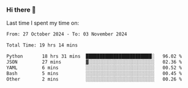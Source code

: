 ### Hi there 👋

<!--
**Grav1tum/Grav1tum** is a ✨ _special_ ✨ repository because its `README.md` (this file) appears on your GitHub profile.

Here are some ideas to get you started:

- 🔭 I’m currently working on ...
- 🌱 I’m currently learning ...
- 👯 I’m looking to collaborate on ...
- 🤔 I’m looking for help with ...
- 💬 Ask me about ...
- 📫 How to reach me: ...
- 😄 Pronouns: ...
- ⚡ Fun fact: ...
-->
Last time I spent my time on:
<!--START_SECTION:waka-->

```txt
From: 27 October 2024 - To: 03 November 2024

Total Time: 19 hrs 14 mins

Python       18 hrs 31 mins  ████████████████████████░   96.02 %
JSON         27 mins         ▓░░░░░░░░░░░░░░░░░░░░░░░░   02.36 %
YAML         6 mins          ░░░░░░░░░░░░░░░░░░░░░░░░░   00.52 %
Bash         5 mins          ░░░░░░░░░░░░░░░░░░░░░░░░░   00.45 %
Other        2 mins          ░░░░░░░░░░░░░░░░░░░░░░░░░   00.26 %
```

<!--END_SECTION:waka-->
